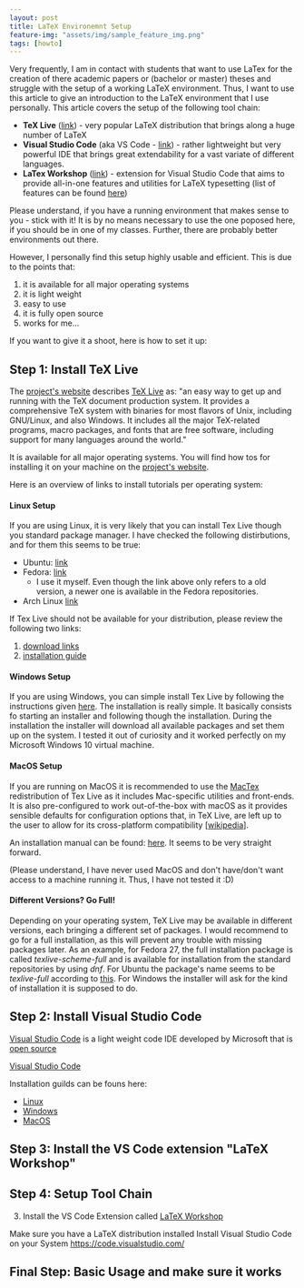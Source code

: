 ```yaml
---
layout: post
title: LaTeX Environemnt Setup
feature-img: "assets/img/sample_feature_img.png"
tags: [howto]
---
```




Very frequently, I am in contact with students that want to use LaTex for the creation of there academic papers or (bachelor or master) theses and struggle with the setup of a working LaTeX environment. Thus, I want to use this article to give an introduction to the LaTeX environment that I use personally. This article covers the setup of the following tool chain:
- **TeX Live** ([link](https://www.tug.org/texlive/ )) - very popular LaTeX distribution that brings along a huge number of LaTeX
- **Visual Studio Code** (aka VS Code - [link](https://code.visualstudio.com/)) - rather lightweight but very powerful IDE that brings great extendability for a vast variate of different languages. 
- **LaTex Workshop** ([link](https://marketplace.visualstudio.com/items?itemName=James-Yu.latex-workshop)) - extension for Visual Studio Code that aims to provide all-in-one features and utilities for LaTeX typesetting (list of features can be found [here](https://marketplace.visualstudio.com/items?itemName=James-Yu.latex-workshop))

Please understand, if you have a running environment that makes sense to you - stick with it! It is by no means necessary to use the one poposed here, if you should be in one of my classes. Further, there are probably better environments out there. 

However, I personally find this setup highly usable and efficient. This is due to the points that:
1. it is available for all major operating systems
2. it is light weight
3. easy to use
4. it is fully open source
5. works for me...

If you want to give it a shoot, here is how to set it up:


## Step 1: Install TeX Live
The [project's website](https://www.tug.org/texlive/ "TeX Live Website") describes [TeX Live](https://en.wikipedia.org/wiki/TeX_Live "Wikipedia on TeX Live") as: "an easy way to get up and running with the TeX document production system. It provides a comprehensive TeX system with binaries for most flavors of Unix, including GNU/Linux, and also Windows. It includes all the major TeX-related programs, macro packages, and fonts that are free software, including support for many languages around the world."

It is available for all major operating systems. You will find how tos for installing it on your machine on the [project's website](https://www.tug.org/texlive/ "TeX Live Website").

Here is an overview of links to install tutorials per operating system:

#### Linux Setup
If you are using Linux, it is very likely that you can install Tex Live though you standard package manager. I have checked the following distirbutions, and for them this seems to be true:
- Ubuntu: [link](https://packages.ubuntu.com/search?keywords=texlive)
- Fedora: [link](https://fedoraproject.org/wiki/Features/TeXLive)
    - I use it myself. Even though the link above only refers to a old version, a newer one is available in the Fedora repositories.
- Arch Linux [link](https://wiki.archlinux.org/index.php/TeX_Live)

If Tex Live should not be available for your distribution, please review the following two links:
1. [download links](http://tug.org/texlive/acquire.html)
2. [installation guide](https://www.tug.org/texlive/quickinstall.html)


#### Windows Setup
If you are using Windows, you can simple install Tex Live by following the instructions given [here](https://www.tug.org/texlive/windows.html). The installation is really simple. It basically consists fo starting an installer and following though the installation. During the installation the installer will download all available packages and set them up on the system. 
I tested it out of curiosity and it worked perfectly on my Microsoft Windows 10 virtual machine. 


#### MacOS Setup
If you are running on MacOS it is recommended to use the [MacTex](https://www.tug.org/mactex/) redistribution of Tex Live as it includes Mac-specific utilities and front-ends. It is also pre-configured to work out-of-the-box with macOS as it provides sensible defaults for configuration options that, in TeX Live, are left up to the user to allow for its cross-platform compatibility [[wikipedia](https://en.wikipedia.org/wiki/MacTeX)].

An installation manual can be found: [here](http://www.tug.org/mactex/mactex-download.html). It seems to be very straight forward. 

(Please understand, I have never used MacOS and don't have/don't want access to a machine running it. Thus, I have not tested it :D)


#### Different Versions? Go Full! 

Depending on your operating system, TeX Live may be available in different versions, each bringing a different set of packages. I would recommend to go for a full installation, as this will prevent any trouble with missing packages later. 
As an example, for Fedora 27, the full installation package is called *texlive-scheme-full* and is available for installation from the standard repositories by using *dnf*. For Ubuntu the package's name seems to be *texlive-full* according to [this](https://packages.ubuntu.com/search?keywords=texlive). For Windows the installer will ask for the kind of installation it is supposed to do. 


## Step 2: Install Visual Studio Code


[Visual Studio Code](https://code.visualstudio.com/) is a light weight code IDE developed by Microsoft that is [open source](https://github.com/Microsoft/vscode) 

[Visual Studio Code](https://en.wikipedia.org/wiki/Visual_Studio_Code "Wikipedia on VSCode")

Installation guilds can be founs here: 
- [Linux](https://code.visualstudio.com/docs/setup/linux)
- [Windows](https://code.visualstudio.com/docs/setup/windows)
- [MacOS](https://code.visualstudio.com/docs/setup/mac)





## Step 3: Install the VS Code extension "LaTeX Workshop"




## Step 4: Setup Tool Chain
3. Install the VS Code Extension called [LaTeX Workshop](https://marketplace.visualstudio.com/items?itemName=James-Yu.latex-workshop "LaTeX Workshop - Visual Studio Marketplace")



Make sure you have a LaTeX distribution installed 
Install Visual Studio Code on your System https://code.visualstudio.com/

## Final Step: Basic Usage and make sure it works
